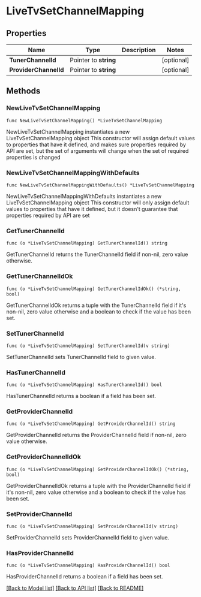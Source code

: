 # LiveTvSetChannelMapping

## Properties

Name | Type | Description | Notes
------------ | ------------- | ------------- | -------------
**TunerChannelId** | Pointer to **string** |  | [optional] 
**ProviderChannelId** | Pointer to **string** |  | [optional] 

## Methods

### NewLiveTvSetChannelMapping

`func NewLiveTvSetChannelMapping() *LiveTvSetChannelMapping`

NewLiveTvSetChannelMapping instantiates a new LiveTvSetChannelMapping object
This constructor will assign default values to properties that have it defined,
and makes sure properties required by API are set, but the set of arguments
will change when the set of required properties is changed

### NewLiveTvSetChannelMappingWithDefaults

`func NewLiveTvSetChannelMappingWithDefaults() *LiveTvSetChannelMapping`

NewLiveTvSetChannelMappingWithDefaults instantiates a new LiveTvSetChannelMapping object
This constructor will only assign default values to properties that have it defined,
but it doesn't guarantee that properties required by API are set

### GetTunerChannelId

`func (o *LiveTvSetChannelMapping) GetTunerChannelId() string`

GetTunerChannelId returns the TunerChannelId field if non-nil, zero value otherwise.

### GetTunerChannelIdOk

`func (o *LiveTvSetChannelMapping) GetTunerChannelIdOk() (*string, bool)`

GetTunerChannelIdOk returns a tuple with the TunerChannelId field if it's non-nil, zero value otherwise
and a boolean to check if the value has been set.

### SetTunerChannelId

`func (o *LiveTvSetChannelMapping) SetTunerChannelId(v string)`

SetTunerChannelId sets TunerChannelId field to given value.

### HasTunerChannelId

`func (o *LiveTvSetChannelMapping) HasTunerChannelId() bool`

HasTunerChannelId returns a boolean if a field has been set.

### GetProviderChannelId

`func (o *LiveTvSetChannelMapping) GetProviderChannelId() string`

GetProviderChannelId returns the ProviderChannelId field if non-nil, zero value otherwise.

### GetProviderChannelIdOk

`func (o *LiveTvSetChannelMapping) GetProviderChannelIdOk() (*string, bool)`

GetProviderChannelIdOk returns a tuple with the ProviderChannelId field if it's non-nil, zero value otherwise
and a boolean to check if the value has been set.

### SetProviderChannelId

`func (o *LiveTvSetChannelMapping) SetProviderChannelId(v string)`

SetProviderChannelId sets ProviderChannelId field to given value.

### HasProviderChannelId

`func (o *LiveTvSetChannelMapping) HasProviderChannelId() bool`

HasProviderChannelId returns a boolean if a field has been set.


[[Back to Model list]](../README.md#documentation-for-models) [[Back to API list]](../README.md#documentation-for-api-endpoints) [[Back to README]](../README.md)



